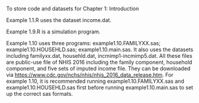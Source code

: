 
To store code and datasets for Chapter 1: Introduction

Example 1.1.R uses the dataset income.dat.

Example 1.9.R is a simulation program.

Example 1.10 uses three programs: example1.10.FAMILYXX.sas; example1.10.HOUSEHLD.sas; example1.10.main.sas. It also uses the datasets including familyxx.dat, househld.dat, incmimp1-incmimp5.dat. All these files are public-use file of NHIS 2016 including the family component, household component, and five sets of imputed income file. They can be downloaded via https://www.cdc.gov/nchs/nhis/nhis_2016_data_release.htm. For example 1.10, it is recommended running example1.10.FAMILYXX.sas and example1.10.HOUSEHLD.sas first before running example1.10.main.sas to set up the correct sas formats.
